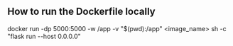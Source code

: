 ## How to run the Dockerfile locally

docker run -dp 5000:5000 -w /app -v "$(pwd):/app" <image_name> sh -c "flask run --host 0.0.0.0"